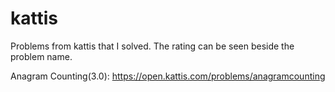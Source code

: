 # kattis
Problems from kattis that I solved. The rating can be seen beside the problem name.

Anagram Counting(3.0): https://open.kattis.com/problems/anagramcounting

